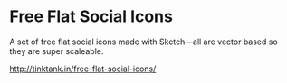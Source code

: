 Free Flat Social Icons
======================

A set of free flat social icons made with Sketch—all are vector based so they are super scaleable.

http://tinktank.in/free-flat-social-icons/
